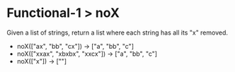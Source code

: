 # Functional-1 > noX

Given a list of strings, return a list where each string has all its "x" removed.

- noX(["ax", "bb", "cx"]) → ["a", "bb", "c"]
- noX(["xxax", "xbxbx", "xxcx"]) → ["a", "bb", "c"]
- noX(["x"]) → [""]